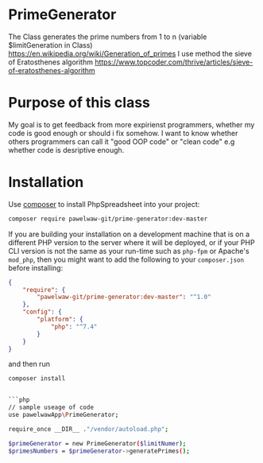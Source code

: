 # PrimeGenerator

The Class generates the prime numbers from 1 to n (variable $limitGeneration in Class)
https://en.wikipedia.org/wiki/Generation_of_primes
I use method the sieve of Eratosthenes algorithm
https://www.topcoder.com/thrive/articles/sieve-of-eratosthenes-algorithm

# Purpose of this class

My goal is to get feedback from more expirienst programmers, whether my code is good enough
or should i fix somehow.
I want to know whether others programmers can call it "good OOP code" or "clean code"
e.g whether code is desriptive enough.


# Installation

Use [composer](https://getcomposer.org) to install PhpSpreadsheet into your project:

```sh
composer require pawelwaw-git/prime-generator:dev-master
```

If you are building your installation on a development machine that is on a different PHP version to the server where it will be deployed, or if your PHP CLI version is not the same as your run-time such as `php-fpm` or Apache's `mod_php`, then you might want to add the following to your `composer.json` before installing:
```json
{
    "require": {
        "pawelwaw-git/prime-generator:dev-master": "^1.0"
    },
    "config": {
        "platform": {
            "php": "^7.4"
        }
    }
}
```
and then run
```sh
composer install


```php
// sample useage of code
use pawelwawApp\PrimeGenerator;

require_once __DIR__ ."/vendor/autoload.php";

$primeGenerator = new PrimeGenerator($limitNumer);
$primesNumbers = $primeGenerator->generatePrimes();

```